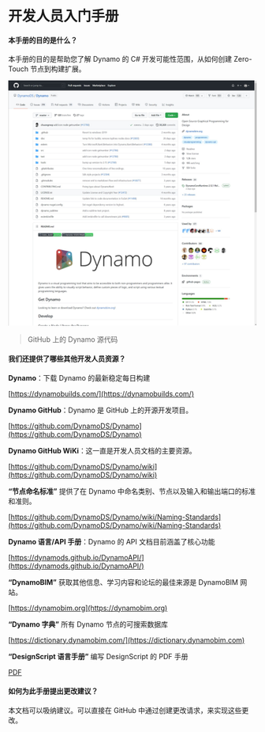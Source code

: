 # 开发人员入门手册 

#### 本手册的目的是什么？<a href="#what-is-the-purpose-of-this-guide" id="what-is-the-purpose-of-this-guide"></a>

本手册的目的是帮助您了解 Dynamo 的 C# 开发可能性范围，从如何创建 Zero-Touch 节点到构建扩展。

![GitHub 上的 Dynamo 源代码](images/dynamogithub.jpg)
> GitHub 上的 Dynamo 源代码

#### 我们还提供了哪些其他开发人员资源？<a href="#what-additional-online-resources-do-we-provide" id="what-additional-online-resources-do-we-provide"></a>

**Dynamo**：下载 Dynamo 的最新稳定每日构建

[https://dynamobuilds.com/](https://dynamobuilds.com/)

**Dynamo GitHub**：Dynamo 是 GitHub 上的开源开发项目。

[https://github.com/DynamoDS/Dynamo](https://github.com/DynamoDS/Dynamo)

**Dynamo GitHub WiKi**：这一直是开发人员文档的主要资源。

[https://github.com/DynamoDS/Dynamo/wiki](https://github.com/DynamoDS/Dynamo/wiki)

**“节点命名标准”** 提供了在 Dynamo 中命名类别、节点以及输入和输出端口的标准和准则。

[https://github.com/DynamoDS/Dynamo/wiki/Naming-Standards](https://github.com/DynamoDS/Dynamo/wiki/Naming-Standards)

**Dynamo 语言/API 手册**：Dynamo 的 API 文档目前涵盖了核心功能

[https://dynamods.github.io/DynamoAPI/](https://dynamods.github.io/DynamoAPI/)

**“DynamoBIM”** 获取其他信息、学习内容和论坛的最佳来源是 DynamoBIM 网站。

[https://dynamobim.org](https://dynamobim.org)

**“Dynamo 字典”** 所有 Dynamo 节点的可搜索数据库

[https://dictionary.dynamobim.com/](https://dictionary.dynamobim.com)

**“DesignScript 语言手册”** 编写 DesignScript 的 PDF 手册

[PDF](https://dynamobim.org/wp-content/uploads/forum-assets/colin-mccroneautodesk-com/07/10/Dynamo\_language\_guide\_version\_1.pdf)

#### 如何为此手册提出更改建议？<a href="#how-can-i-suggest-changes-to-this-guide" id="how-can-i-suggest-changes-to-this-guide"></a>

本文档可以吸纳建议。可以直接在 GitHub 中通过创建更改请求，来实现这些更改。
